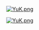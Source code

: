<div align="center">
    <p><a href="https://font.yukonga.top/"><img alt="YuK.png" src="https://cdn.jsdelivr.net/gh/YuKongA/Font_Weight_Test@main/Screenshot_1.jpg"></a></p>
    <p><a href="https://font.yukonga.top/index2.html"><img alt="YuK.png" src="https://cdn.jsdelivr.net/gh/YuKongA/Font_Weight_Test@main/Screenshot_2.jpg"></a></p>
</div>
